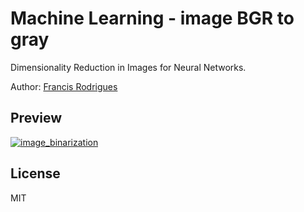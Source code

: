# Machine Learning - image BGR to gray

Dimensionality Reduction in Images for Neural Networks.

Author: [Francis Rodrigues](https://github.com/francisrod01)

## Preview

[![image_binarization](https://user-images.githubusercontent.com/4691768/189564423-b22f91ab-8d89-42cd-ae9f-dd93703b478f.jpg)](https://colab.research.google.com/drive/1lBNPmXlYfhr5z803sFh_TDDK0X9YlU-f)


## License

MIT
